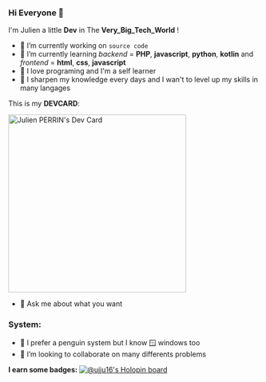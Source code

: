 ### Hi Everyone 👋

<!--
**ujju16/ujju16** is a ✨ _special_ ✨ repository because its `README.md` (this file) appears on your GitHub profile.




- 🔭 I’m currently working on ...
- 🌱 I’m currently learning ...
- 👯 I’m looking to collaborate on ...
- 🤔 I’m looking for help with ...
- 💬 Ask me about ...
- 📫 How to reach me: ...
- 😄 Pronouns: ...
- ⚡ Fun fact: ...
-->
I'm Julien a little __Dev__ in The __Very_Big_Tech_World__ !

- 🔭 I’m currently working on `source code`
- 🌱 I’m currently learning _backend_ = __PHP__, __javascript__, __python__, __kotlin__ and _frontend_ = __html__, __css__, __javascript__
- 💜 I love programing and I'm a self learner
- 🔪 I sharpen my knowledge every days and I wan't to level up my skills in many langages

This is my __DEVCARD__:

<a href="https://app.daily.dev/ujju16"><img src="https://api.daily.dev/devcards/v2/_c_rxaAU-.png?r=t6s&type=default" width="356" alt="Julien PERRIN's Dev Card"/></a>


- 💬 Ask me about what you want

### System:

- 🐧 I prefer a penguin system but I know 🪟 windows too
- 👯 I’m looking to collaborate on many differents problems

__I earn some badges:__
[![@ujju16's Holopin board](https://holopin.io/api/user/board?user=ujju16)](https://holopin.io/@ujju16)

